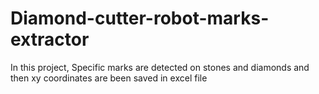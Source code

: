 # Diamond-cutter-robot-marks-extractor
In this project, Specific marks are detected on stones and diamonds and then xy coordinates are been saved in excel file
